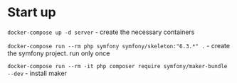 # Start up

`docker-compose up -d server` - create the necessary containers

`docker-compose run --rm php symfony symfony/skeleton:"6.3.*" .` - create
the symfony project. run only once

`docker-compose run --rm -it php composer require symfony/maker-bundle --dev` - install maker
